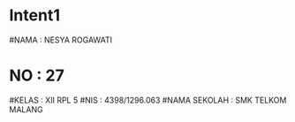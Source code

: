 # Intent1
#NAMA         : NESYA ROGAWATI
# NO          : 27
#KELAS        : XII RPL 5
#NIS          : 4398/1296.063
#NAMA SEKOLAH : SMK TELKOM MALANG

